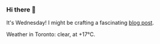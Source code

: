 ### Hi there :wave:

It's Wednesday! I might be crafting a fascinating [blog post](https://www.benjaminwuethrich.dev).

Weather in Toronto: clear, at +17°C.

